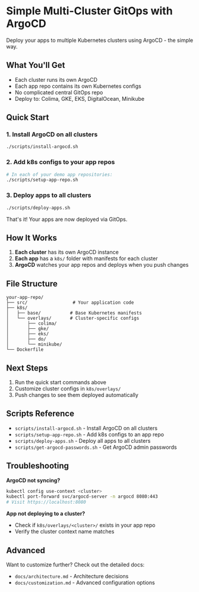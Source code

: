 # Simple Multi-Cluster GitOps with ArgoCD

Deploy your apps to multiple Kubernetes clusters using ArgoCD - the simple way.

## What You'll Get

- Each cluster runs its own ArgoCD
- Each app repo contains its own Kubernetes configs
- No complicated central GitOps repo
- Deploy to: Colima, GKE, EKS, DigitalOcean, Minikube

## Quick Start

### 1. Install ArgoCD on all clusters
```bash
./scripts/install-argocd.sh
```

### 2. Add k8s configs to your app repos
```bash
# In each of your demo app repositories:
./scripts/setup-app-repo.sh
```

### 3. Deploy apps to all clusters
```bash
./scripts/deploy-apps.sh
```

That's it! Your apps are now deployed via GitOps.

## How It Works

1. **Each cluster** has its own ArgoCD instance
2. **Each app** has a `k8s/` folder with manifests for each cluster
3. **ArgoCD** watches your app repos and deploys when you push changes

## File Structure

```
your-app-repo/
├── src/                 # Your application code
├── k8s/
│   ├── base/           # Base Kubernetes manifests
│   └── overlays/       # Cluster-specific configs
│       ├── colima/
│       ├── gke/
│       ├── eks/
│       ├── do/
│       └── minikube/
└── Dockerfile
```

## Next Steps

1. Run the quick start commands above
2. Customize cluster configs in `k8s/overlays/`
3. Push changes to see them deployed automatically

## Scripts Reference

- `scripts/install-argocd.sh` - Install ArgoCD on all clusters
- `scripts/setup-app-repo.sh` - Add k8s configs to an app repo
- `scripts/deploy-apps.sh` - Deploy all apps to all clusters
- `scripts/get-argocd-passwords.sh` - Get ArgoCD admin passwords

## Troubleshooting

**ArgoCD not syncing?**
```bash
kubectl config use-context <cluster>
kubectl port-forward svc/argocd-server -n argocd 8080:443
# Visit https://localhost:8080
```

**App not deploying to a cluster?**
- Check if `k8s/overlays/<cluster>/` exists in your app repo
- Verify the cluster context name matches

## Advanced

Want to customize further? Check out the detailed docs:
- `docs/architecture.md` - Architecture decisions
- `docs/customization.md` - Advanced configuration options